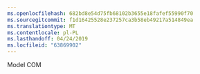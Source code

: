 ```yaml
---
ms.openlocfilehash: 682bd8e54d75fb68102b3655e18fafef55990f70
ms.sourcegitcommit: f1d16425528e237257ca3b58eb49217a514849ea
ms.translationtype: MT
ms.contentlocale: pl-PL
ms.lasthandoff: 04/24/2019
ms.locfileid: "63869902"
---
```

Model COM